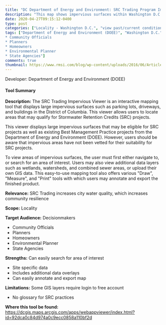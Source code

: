 ```yaml
---
title: "DC Department of Energy and Environment: SRC Trading Program Impervious Viewer"
description: "This map shows impervious surfaces within Washington D.C. intended to help users recognize areas where SRC practices can be implemented."
date: 2020-04-27T09:15:12-0400
type: post
categories: ["Locality - Washington D.C.", "view past/current conditions", "options analysis"]
tags: ["Department of Energy and Environment (DOEE)", "Washington D.C.", "Decisionmakers 
* Community Officials 
* Planners 
* Homeowners 
* Environmental Planner 
* State Agencies"]
comments: true
thumbnail: https://www.rmsi.com/blog/wp-content/uploads/2016/06/Article-04.jpg
---
```

Developer: Department of Energy and Environment (DOEE)

#### Tool Summary
**Description:** The SRC Trading Impervious Viewer is an interactive mapping tool that displays large impervious surfaces such as parking lots, driveways, and buildings in the District of Columbia. This viewer allows users to locate areas that may qualify for Stormwater Retention Credits (SRC) projects. 

This viewer displays large impervious surfaces that may be eligible for SRC projects as well as existing Best Management Practice projects from the Department of Energy and Environment (DOEE). However, users should be aware that impervious areas have not been vetted for their suitability for SRC projects. 

To view areas of impervious surfaces, the user must first either navigate to, or search for an area of interest. Users may also view additional data layers such as wetlands, watersheds, and combined sewer areas, or upload their own GIS data. This easy-to-use mapping tool also offers various "Draw", "Measure", and "Print" tools with which users may annotate and export the finished product.

**Relevance:** SRC Trading increases city water quality, which increases community resilience

**Scope:** Locality

**Target Audience:** Decisionmakers 
* Community Officials 
* Planners 
* Homeowners 
* Environmental Planner 
* State Agencies

**Strengths:** Can easily search for area of interest
* Site specific data
* Includes additional data overlays
* Can easily annotate and export map

**Limitations:** Some GIS layers require login to free account
* No glossary for SRC practices

**Where this tool be found:** https://dcgis.maps.arcgis.com/apps/webappviewer/index.html?id=92dca0c84d974a0c9ecc0858a110bf2d

